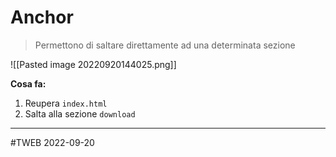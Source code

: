 # Anchor
> Permettono di saltare direttamente ad una determinata sezione

![[Pasted image 20220920144025.png]]

**Cosa fa:**
1. Reupera `index.html`
2. Salta alla sezione `download`

---
#TWEB 2022-09-20